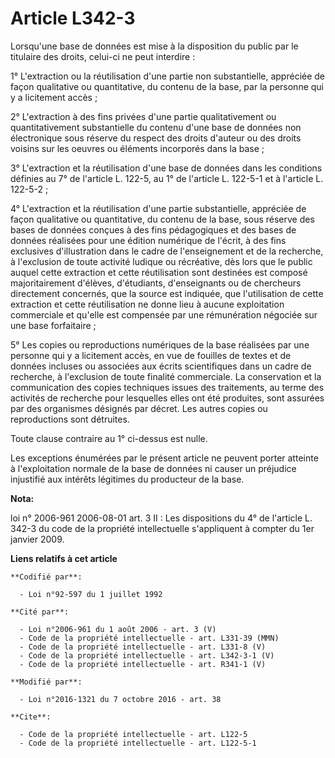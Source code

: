 # Article L342-3

Lorsqu'une base de données est mise à la disposition du public par le titulaire des droits, celui-ci ne peut interdire : 

1° L'extraction ou la réutilisation d'une partie non substantielle, appréciée de façon qualitative ou quantitative, du
contenu de la base, par la personne qui y a licitement accès ; 

2° L'extraction à des fins privées d'une partie qualitativement ou quantitativement substantielle du contenu d'une base de
données non électronique sous réserve du respect des droits d'auteur ou des droits voisins sur les oeuvres ou éléments
incorporés dans la base ; 

3° L'extraction et la réutilisation d'une base de données dans les conditions définies au 7° de l'article L. 122-5, au 1° de
l'article L. 122-5-1 et à l'article L. 122-5-2 ; 

4° L'extraction et la réutilisation d'une partie substantielle, appréciée de façon qualitative ou quantitative, du contenu de
la base, sous réserve des bases de données conçues à des fins pédagogiques et des bases de données réalisées pour une édition
numérique de l'écrit, à des fins exclusives d'illustration dans le cadre de l'enseignement et de la recherche, à l'exclusion
de toute activité ludique ou récréative, dès lors que le public auquel cette extraction et cette réutilisation sont destinées
est composé majoritairement d'élèves, d'étudiants, d'enseignants ou de chercheurs directement concernés, que la source est
indiquée, que l'utilisation de cette extraction et cette réutilisation ne donne lieu à aucune exploitation commerciale et
qu'elle est compensée par une rémunération négociée sur une base forfaitaire ;

5° Les copies ou reproductions numériques de la base réalisées par une personne qui y a licitement accès, en vue de fouilles
de textes et de données incluses ou associées aux écrits scientifiques dans un cadre de recherche, à l'exclusion de toute
finalité commerciale. La conservation et la communication des copies techniques issues des traitements, au terme des
activités de recherche pour lesquelles elles ont été produites, sont assurées par des organismes désignés par décret. Les
autres copies ou reproductions sont détruites. 

Toute clause contraire au 1° ci-dessus est nulle. 

Les exceptions énumérées par le présent article ne peuvent porter atteinte à l'exploitation normale de la base de données ni
causer un préjudice injustifié aux intérêts légitimes du producteur de la base.

**Nota:**

loi n° 2006-961 2006-08-01 art. 3 II : Les dispositions du 4° de l'article L. 342-3 du code de la propriété intellectuelle
s'appliquent à compter du 1er janvier 2009.

**Liens relatifs à cet article**

	**Codifié par**:

	  - Loi n°92-597 du 1 juillet 1992

	**Cité par**:

	  - Loi n°2006-961 du 1 août 2006 - art. 3 (V)
	  - Code de la propriété intellectuelle - art. L331-39 (MMN)
	  - Code de la propriété intellectuelle - art. L331-8 (V)
	  - Code de la propriété intellectuelle - art. L342-3-1 (V)
	  - Code de la propriété intellectuelle - art. R341-1 (V)

	**Modifié par**:

	  - Loi n°2016-1321 du 7 octobre 2016 - art. 38

	**Cite**:

	  - Code de la propriété intellectuelle - art. L122-5
	  - Code de la propriété intellectuelle - art. L122-5-1
